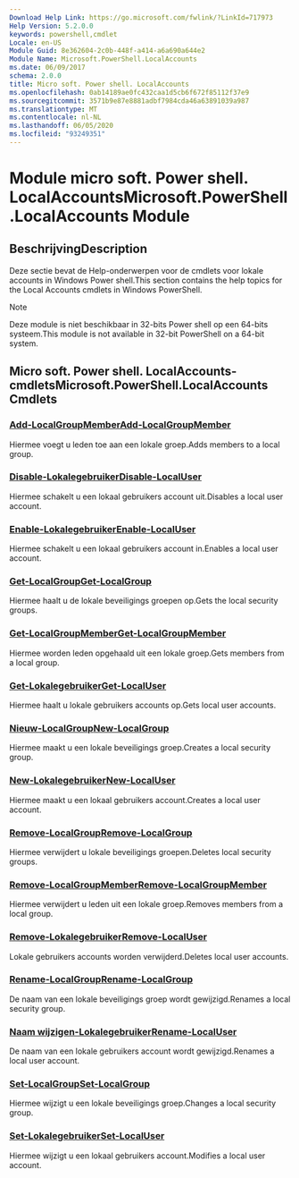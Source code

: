 ```yaml
---
Download Help Link: https://go.microsoft.com/fwlink/?LinkId=717973
Help Version: 5.2.0.0
keywords: powershell,cmdlet
Locale: en-US
Module Guid: 8e362604-2c0b-448f-a414-a6a690a644e2
Module Name: Microsoft.PowerShell.LocalAccounts
ms.date: 06/09/2017
schema: 2.0.0
title: Micro soft. Power shell. LocalAccounts
ms.openlocfilehash: 0ab14189ae0fc432caa1d5cb6f672f85112f37e9
ms.sourcegitcommit: 3571b9e87e8881adbf7984cda46a63891039a987
ms.translationtype: MT
ms.contentlocale: nl-NL
ms.lasthandoff: 06/05/2020
ms.locfileid: "93249351"
---
```

# <span data-ttu-id="f705e-103">Module micro soft. Power shell. LocalAccounts</span><span class="sxs-lookup"><span data-stu-id="f705e-103">Microsoft.PowerShell.LocalAccounts Module</span></span>
## <span data-ttu-id="f705e-104">Beschrijving</span><span class="sxs-lookup"><span data-stu-id="f705e-104">Description</span></span>
<span data-ttu-id="f705e-105">Deze sectie bevat de Help-onderwerpen voor de cmdlets voor lokale accounts in Windows Power shell.</span><span class="sxs-lookup"><span data-stu-id="f705e-105">This section contains the help topics for the Local Accounts cmdlets in Windows PowerShell.</span></span>

> [!NOTE]
> <span data-ttu-id="f705e-106">Deze module is niet beschikbaar in 32-bits Power shell op een 64-bits systeem.</span><span class="sxs-lookup"><span data-stu-id="f705e-106">This module is not available in 32-bit PowerShell on a 64-bit system.</span></span>

## <span data-ttu-id="f705e-107">Micro soft. Power shell. LocalAccounts-cmdlets</span><span class="sxs-lookup"><span data-stu-id="f705e-107">Microsoft.PowerShell.LocalAccounts Cmdlets</span></span>

### [<span data-ttu-id="f705e-108">Add-LocalGroupMember</span><span class="sxs-lookup"><span data-stu-id="f705e-108">Add-LocalGroupMember</span></span>](Add-LocalGroupMember.md)
<span data-ttu-id="f705e-109">Hiermee voegt u leden toe aan een lokale groep.</span><span class="sxs-lookup"><span data-stu-id="f705e-109">Adds members to a local group.</span></span>

### [<span data-ttu-id="f705e-110">Disable-Lokalegebruiker</span><span class="sxs-lookup"><span data-stu-id="f705e-110">Disable-LocalUser</span></span>](Disable-LocalUser.md)
<span data-ttu-id="f705e-111">Hiermee schakelt u een lokaal gebruikers account uit.</span><span class="sxs-lookup"><span data-stu-id="f705e-111">Disables a local user account.</span></span>

### [<span data-ttu-id="f705e-112">Enable-Lokalegebruiker</span><span class="sxs-lookup"><span data-stu-id="f705e-112">Enable-LocalUser</span></span>](Enable-LocalUser.md)
<span data-ttu-id="f705e-113">Hiermee schakelt u een lokaal gebruikers account in.</span><span class="sxs-lookup"><span data-stu-id="f705e-113">Enables a local user account.</span></span>

### [<span data-ttu-id="f705e-114">Get-LocalGroup</span><span class="sxs-lookup"><span data-stu-id="f705e-114">Get-LocalGroup</span></span>](Get-LocalGroup.md)
<span data-ttu-id="f705e-115">Hiermee haalt u de lokale beveiligings groepen op.</span><span class="sxs-lookup"><span data-stu-id="f705e-115">Gets the local security groups.</span></span>

### [<span data-ttu-id="f705e-116">Get-LocalGroupMember</span><span class="sxs-lookup"><span data-stu-id="f705e-116">Get-LocalGroupMember</span></span>](Get-LocalGroupMember.md)
<span data-ttu-id="f705e-117">Hiermee worden leden opgehaald uit een lokale groep.</span><span class="sxs-lookup"><span data-stu-id="f705e-117">Gets members from a local group.</span></span>

### [<span data-ttu-id="f705e-118">Get-Lokalegebruiker</span><span class="sxs-lookup"><span data-stu-id="f705e-118">Get-LocalUser</span></span>](Get-LocalUser.md)
<span data-ttu-id="f705e-119">Hiermee haalt u lokale gebruikers accounts op.</span><span class="sxs-lookup"><span data-stu-id="f705e-119">Gets local user accounts.</span></span>

### [<span data-ttu-id="f705e-120">Nieuw-LocalGroup</span><span class="sxs-lookup"><span data-stu-id="f705e-120">New-LocalGroup</span></span>](New-LocalGroup.md)
<span data-ttu-id="f705e-121">Hiermee maakt u een lokale beveiligings groep.</span><span class="sxs-lookup"><span data-stu-id="f705e-121">Creates a local security group.</span></span>

### [<span data-ttu-id="f705e-122">New-Lokalegebruiker</span><span class="sxs-lookup"><span data-stu-id="f705e-122">New-LocalUser</span></span>](New-LocalUser.md)
<span data-ttu-id="f705e-123">Hiermee maakt u een lokaal gebruikers account.</span><span class="sxs-lookup"><span data-stu-id="f705e-123">Creates a local user account.</span></span>

### [<span data-ttu-id="f705e-124">Remove-LocalGroup</span><span class="sxs-lookup"><span data-stu-id="f705e-124">Remove-LocalGroup</span></span>](Remove-LocalGroup.md)
<span data-ttu-id="f705e-125">Hiermee verwijdert u lokale beveiligings groepen.</span><span class="sxs-lookup"><span data-stu-id="f705e-125">Deletes local security groups.</span></span>

### [<span data-ttu-id="f705e-126">Remove-LocalGroupMember</span><span class="sxs-lookup"><span data-stu-id="f705e-126">Remove-LocalGroupMember</span></span>](Remove-LocalGroupMember.md)
<span data-ttu-id="f705e-127">Hiermee verwijdert u leden uit een lokale groep.</span><span class="sxs-lookup"><span data-stu-id="f705e-127">Removes members from a local group.</span></span>

### [<span data-ttu-id="f705e-128">Remove-Lokalegebruiker</span><span class="sxs-lookup"><span data-stu-id="f705e-128">Remove-LocalUser</span></span>](Remove-LocalUser.md)
<span data-ttu-id="f705e-129">Lokale gebruikers accounts worden verwijderd.</span><span class="sxs-lookup"><span data-stu-id="f705e-129">Deletes local user accounts.</span></span>

### [<span data-ttu-id="f705e-130">Rename-LocalGroup</span><span class="sxs-lookup"><span data-stu-id="f705e-130">Rename-LocalGroup</span></span>](Rename-LocalGroup.md)
<span data-ttu-id="f705e-131">De naam van een lokale beveiligings groep wordt gewijzigd.</span><span class="sxs-lookup"><span data-stu-id="f705e-131">Renames a local security group.</span></span>

### [<span data-ttu-id="f705e-132">Naam wijzigen-Lokalegebruiker</span><span class="sxs-lookup"><span data-stu-id="f705e-132">Rename-LocalUser</span></span>](Rename-LocalUser.md)
<span data-ttu-id="f705e-133">De naam van een lokale gebruikers account wordt gewijzigd.</span><span class="sxs-lookup"><span data-stu-id="f705e-133">Renames a local user account.</span></span>

### [<span data-ttu-id="f705e-134">Set-LocalGroup</span><span class="sxs-lookup"><span data-stu-id="f705e-134">Set-LocalGroup</span></span>](Set-LocalGroup.md)
<span data-ttu-id="f705e-135">Hiermee wijzigt u een lokale beveiligings groep.</span><span class="sxs-lookup"><span data-stu-id="f705e-135">Changes a local security group.</span></span>

### [<span data-ttu-id="f705e-136">Set-Lokalegebruiker</span><span class="sxs-lookup"><span data-stu-id="f705e-136">Set-LocalUser</span></span>](Set-LocalUser.md)
<span data-ttu-id="f705e-137">Hiermee wijzigt u een lokaal gebruikers account.</span><span class="sxs-lookup"><span data-stu-id="f705e-137">Modifies a local user account.</span></span>
